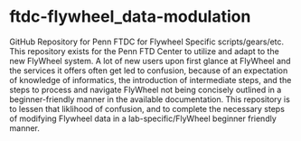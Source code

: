 # ftdc-flywheel_data-modulation
GitHub Repository for Penn FTDC for Flywheel Specific scripts/gears/etc. This repository exists for the Penn FTD Center to utilize and adapt to the new FlyWheel system. A lot of new users upon first glance at FlyWheel and the services it offers often get led to confusion, because of an expectation of knowledge of informatics, the introduction of intermediate steps, and the steps to process and navigate FlyWheel not being concisely outlined in a beginner-friendly manner in the available documentation. This repository is to lessen that liklihood of confusion, and to complete the necessary steps of modifying Flywheel data in a lab-specific/FlyWheel beginner friendly manner.

